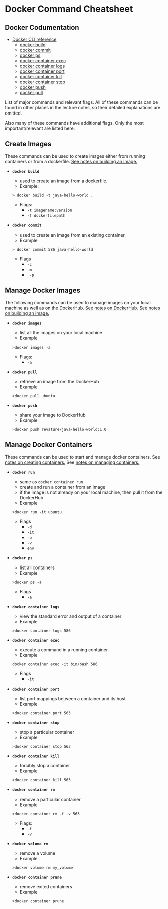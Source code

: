 # Docker Command Cheatsheet
## Docker Codumentation
- [Docker CLI reference](https://docs.docker.com/reference/)
  - [docker build](https://docs.docker.com/engine/reference/commandline/build/)
  - [docker commit](https://docs.docker.com/engine/reference/commandline/commit/)
  - [docker ps](https://docs.docker.com/engine/reference/commandline/ps/)
  - [docker container exec](https://docs.docker.com/engine/reference/commandline/container_exec/)
  - [docker container logs](https://docs.docker.com/engine/reference/commandline/container_logs/)
  - [docker container port](https://docs.docker.com/engine/reference/commandline/container_port/)
  - [docker container kill](https://docs.docker.com/engine/reference/commandline/container_kill/)
  - [docker container stop](https://docs.docker.com/engine/reference/commandline/container_stop/)
  - [docker push](https://docs.docker.com/engine/reference/commandline/push/)
  - [docker pull](https://docs.docker.com/engine/reference/commandline/pull/)


List of major commands and relevant flags. All of these commands can be found in other places in the lecture notes, so their detailed explanations are omitted. 

Also many of these commands have additional flags. Only the most important/relevant are listed here. 

## Create Images
These commands can be used to create images either from running containers or from a dockerfile. 
[See notes on building an image.](./building-an-image.md)

  - **`docker build`**
    - used to create an image from a dockerfile. 
    - Example:
    ```console
    > docker build -t java-hello-world .
    ```
    - Flags: 
      - `-t imagename:version` 
      - `-f dockerfilepath`


  - **`docker commit`**
    - used to create an image from an existing container.
    - Example
    ```console
    > docker commit 586 java-hello-world 
    ```
    - Flags
      - `-c `
      - `-m `
      - ` -p`

## Manage Docker Images 
The following commands can be used to manage images on your local machine as well as on the DockerHub. 
[See notes on DockerHub.](./dockerhub-container-registry.md)
[See notes on building an image.](./building-an-image.md)

  - **`docker images`**
    - list all the images on your local machine
    - Example
    ```
    >docker images -a
    ```
    - Flags:
      - `-a`  

  - **`docker pull`**
    - retrieve an image from the DockerHub
    - Example
    ```
    >docker pull ubuntu
    ```

  - **`docker push`**
    - share your image to DockerHub
    - Example
    ```
    >docker push revature/java-hello-world:1.0
    ```


## Manage Docker Containers
These commands can be used to start and manage docker containers. 
See [notes on creating containers.](./creating-containers.md)
See [notes on managing containers.](./managing-containers.md)
  - **`docker run`**
    - same as `docker container run`
    - create and run a container from an image
    - if the image is not already on your local machine, then pull it from the DockerHub 
    - Example
    ```console
    >docker run -it ubuntu 
    ```
    - Flags
      - `-d`
      - `-it`
      - `-p`
      - `-v`
      - `env`

  - **`docker ps `**
    - list all containers
    - Example
    ```
    >docker ps -a
    ```
    - Flags
      - `-a`

  - **`docker container logs `**
    - view the standard error and output of a container
    - Example
    ```
    >docker container logs 586
    ```
  - **`docker container exec `**
    - execute a command in a running container
    - Example
    ```
    docker container exec -it bin/bash 586
    ```
    - Flags
      - `-it`
  - **`docker container port `**
    - list port mappings between a container and its host  
    - Example
    ```console  
    >docker container port 563
    ``` 
  - **`docker container stop `**
    - stop a particular container
    - Example
    ```console  
    >docker container stop 563
    ``` 
  - **`docker container kill `**
    - forcibly stop a container 
    - Example
    ```console  
    >docker container kill 563
    ``` 
  - **`docker container rm `**
    - remove a particular container  
    - Example
    ```console  
    >docker container rm -f -v 563
    ``` 
    - Flags:
      - `-f`
      - `-v`
  - **`docker volume rm `**
    - remove a volume
    - Example
    ```console
    >docker volume rm my_volume
    ```
  - **`docker container prune`**
    - remove exited containers
    - Example
    ```console
    >docker container prune
    ```
